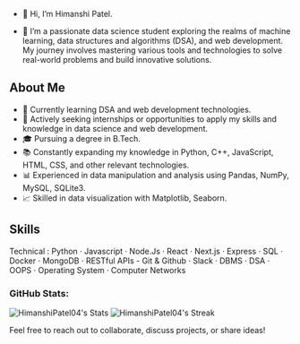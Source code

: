 
- 👋 Hi, I’m Himanshi Patel.

- 🌱 I’m a passionate data science student exploring the realms of machine learning, data structures and algorithms (DSA), and web development. My journey involves mastering various tools and technologies to solve real-world problems and build innovative solutions.

## About Me

- 🌱 Currently learning DSA and web development technologies.
- 💼 Actively seeking internships or opportunities to apply my skills and knowledge in data science and web development.
- 🎓 Pursuing a degree in B.Tech.
- 📚 Constantly expanding my knowledge in Python, C++, JavaScript, HTML, CSS, and other relevant technologies.
- 📊 Experienced in data manipulation and analysis using Pandas, NumPy, MySQL, SQLite3.
- 📈 Skilled in data visualization with Matplotlib, Seaborn.


## Skills

Technical : Python  ·  Javascript  ·  Node.Js  ·  React  ·  Next.js  ·  Express  ·  SQL ·  Docker  ·   MongoDB  · RESTful APIs -
                        Git & Github  ·  Slack   ·  DBMS  · DSA  · OOPS   · Operating System   · Computer Networks

### GitHub Stats:
![HimanshiPatel04's Stats](https://github-readme-stats.vercel.app/api?username=HimanshiPatel04&theme=vision-friendly-dark&show_icons=true&hide_border=true&count_private=true)
![HimanshiPatel04's Streak](https://github-readme-streak-stats.herokuapp.com/?user=HimanshiPatel04&theme=vision-friendly-dark&hide_border=true)

Feel free to reach out to collaborate, discuss projects, or share ideas!



